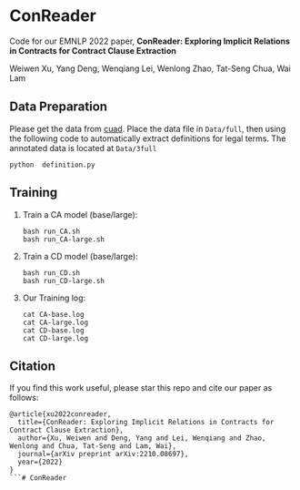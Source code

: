 # ConReader

Code for our EMNLP 2022 paper,
**ConReader: Exploring Implicit Relations in Contracts for Contract Clause Extraction**

Weiwen Xu, Yang Deng, Wenqiang Lei, Wenlong Zhao, Tat-Seng Chua, Wai Lam

## Data Preparation
Please get the data from [cuad](https://github.com/TheAtticusProject/cuad). Place the data file in ``Data/full``, then using the following code to automatically extract definitions for legal terms. The annotated data is located at ``Data/3full``

`python  definition.py`


## Training
1. Train a CA model (base/large):
    ```
    bash run_CA.sh 
    bash run_CA-large.sh
   ```
    
2. Train a CD model (base/large):
    ```
    bash run_CD.sh 
    bash run_CD-large.sh
    ```
3. Our Training log:
    ```
    cat CA-base.log
    cat CA-large.log
    cat CD-base.log
    cat CD-large.log
    ```
## Citation
If you find this work useful, please star this repo and cite our paper as follows:
```angular2
@article{xu2022conreader,
  title={ConReader: Exploring Implicit Relations in Contracts for Contract Clause Extraction},
  author={Xu, Weiwen and Deng, Yang and Lei, Wenqiang and Zhao, Wenlong and Chua, Tat-Seng and Lam, Wai},
  journal={arXiv preprint arXiv:2210.08697},
  year={2022}
}
```# ConReader
